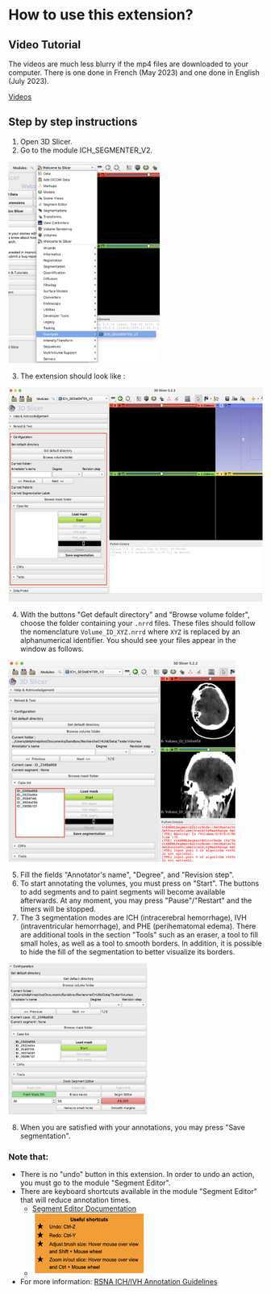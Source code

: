 # How to use this extension?

## Video Tutorial

The videos are much less blurry if the mp4 files are downloaded to your computer. There is one done in French (May 2023) and one done in English (July 2023). 

[Videos](https://drive.google.com/drive/folders/1GQJi9Qqy5FyzHR690quK81nSt4WMXBbd)

## Step by step instructions

1. Open 3D Slicer.
2. Go to the module ICH_SEGMENTER_V2.

<img src="img/module-localization.png" width="300" height="400">

3. The extension should look like : 

<img src="img/module.png" width="550" height="425">

4. With the buttons "Get default directory" and "Browse volume folder", choose the folder containing your `.nrrd` files. These files should follow the nomenclature `Volume_ID_XYZ.nrrd` where `XYZ` is replaced by an alphanumerical identifier. You should see your files appear in the window as follows. 

<img src="img/case-list.png" width="450" height="400">

5. Fill the fields "Annotator's name", "Degree", and "Revision step". 
6. To start annotating the volumes, you must press on "Start". The buttons to add segments and to paint segments will become available afterwards. At any moment, you may press "Pause"/"Restart" and the timers will be stopped. 
7. The 3 segmentation modes are ICH (intracerebral hemorrhage), IVH (intraventricular hemorrhage), and PHE (perihematomal edema). There are additional tools in the section "Tools" such as an eraser, a tool to fill small holes, as well as a tool to smooth borders. In addition, it is possible to hide the fill of the segmentation to better visualize its borders. 

<img src="img/tools.png" width="275" height="300">

8. When you are satisfied with your annotations, you may press "Save segmentation". 

### Note that:
* There is no "undo" button in this extension. In order to undo an action, you must go to the module "Segment Editor". 
* There are keyboard shortcuts available in the module "Segment Editor" that will reduce annotation times. 
    * [Segment Editor Documentation](https://slicer.readthedocs.io/en/latest/user_guide/modules/segmenteditor.html)
    * <img src="img/shortcuts.png" width="225" height="125">
* For more information: [RSNA ICH/IVH Annotation Guidelines](https://docs.google.com/presentation/d/1rNnL9DYoIV6n5kgpZJnEqtFvqLkHsEsz31M2za32U_s/edit#slide=id.g221166f35e0_0_34)
